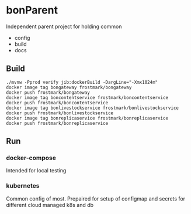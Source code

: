 # bonParent

Independent parent project for holding common
* config
* build
* docs

## Build

```
./mvnw -Pprod verify jib:dockerBuild -DargLine="-Xmx1024m"
docker image tag bongateway frostmark/bongateway
docker push frostmark/bongateway
docker image tag boncontentservice frostmark/boncontentservice
docker push frostmark/boncontentservice
docker image tag bonlivestockservice frostmark/bonlivestockservice
docker push frostmark/bonlivestockservice
docker image tag bonreplicaservice frostmark/bonreplicaservice
docker push frostmark/bonreplicaservice
```

## Run

### docker-compose
Intended for local testing

### kubernetes
Common config of most. 
Prepaired for setup of configmap and secrets for different cloud managed k8s and db

